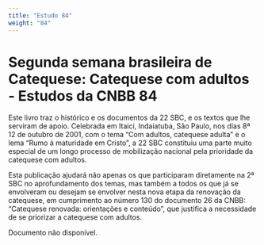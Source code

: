 ```yaml
---
title: "Estudo 84"
weight: "84"
---
```


# Segunda semana brasileira de Catequese: Catequese com adultos - Estudos da CNBB 84

Este livro traz o histórico e os documentos da 22 SBC, e os textos que lhe serviram de apoio. Celebrada em Itaici, Indaiatuba, São Paulo, nos dias 8⁠ª 12 de outubro de 2001, com o tema “Com adultos, catequese adulta” e o lema “Rumo à maturidade em Cristo”, a 22 SBC constituiu uma parte muito especial de um longo processo de mobilização nacional pela prioridade da catequese com adultos.

Esta publicação ajudará não apenas os que participaram diretamente na 2ª SBC no aprofundamento dos temas, mas também a todos os que já se envolveram ou desejam se envolver nesta nova etapa da renovação da catequese, em cumprimento ao número 130 do documento 26 da CNBB: “Catequese renovada: orientações e conteúdo”, que justifica a necessidade de se priorizar a catequese com adultos.

Documento não disponível.
